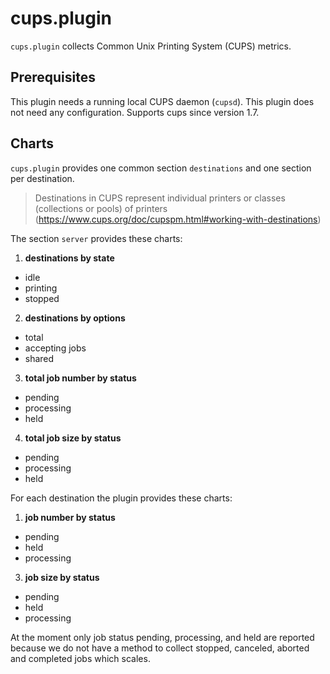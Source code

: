# cups.plugin

`cups.plugin` collects Common Unix Printing System (CUPS) metrics.

## Prerequisites

This plugin needs a running local CUPS daemon (`cupsd`). This plugin does not need any configuration. Supports cups since version 1.7.

## Charts

`cups.plugin` provides one common section `destinations` and one section per destination. 

> Destinations in CUPS represent individual printers or classes (collections or pools) of printers (https://www.cups.org/doc/cupspm.html#working-with-destinations)

The section `server` provides these charts:

1. **destinations by state**
 * idle
 * printing
 * stopped

2. **destinations by options**
 * total
 * accepting jobs
 * shared

3. **total job number by status**
 * pending
 * processing
 * held

4. **total job size by status**
 * pending
 * processing
 * held

For each destination the plugin provides these charts:

1. **job number by status**
 * pending
 * held
 * processing

3. **job size by status**
 * pending
 * held
 * processing
  
At the moment only job status pending, processing, and held are reported because we do not have a method to collect stopped, canceled, aborted and completed jobs which scales.
